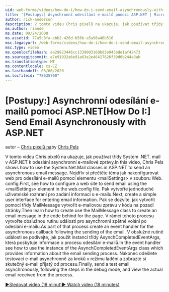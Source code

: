 ```yaml
---
uid: web-forms/videos/how-do-i/how-do-i-send-email-asynchronously-with-aspnet
title: '[Postupy:] Asynchronní odesílání e-mailů pomocí ASP.NET | Microsoft Docs'
author: rick-anderson
description: V tomto videu Chris pixelů na ukazuje, jak používat třídy System .NET. mail v ASP.NET k odeslání asynchronní e-mailové zprávy. Nejprve si přečtěte téma jak nakonfigurovat web si...
ms.author: riande
ms.date: 09/24/2008
ms.assetid: 77a5c8fa-ebb2-426d-b56b-a5a98a46b516
msc.legacyurl: /web-forms/videos/how-do-i/how-do-i-send-email-asynchronously-with-aspnet
msc.type: video
ms.openlocfilehash: ea29823446cc1339003160bd3e945bde1af42473
ms.sourcegitcommit: e7e91932a6e91a63e2e46417626f39d6b244a3ab
ms.translationtype: MT
ms.contentlocale: cs-CZ
ms.lasthandoff: 03/06/2020
ms.locfileid: "78635700"
---
```

# <a name="how-do-i-send-email-asynchronously-with-aspnet"></a><span data-ttu-id="c09a7-104">[Postupy:] Asynchronní odesílání e-mailů pomocí ASP.NET</span><span class="sxs-lookup"><span data-stu-id="c09a7-104">[How Do I:] Send Email Asynchronously with ASP.NET</span></span>

<span data-ttu-id="c09a7-105">autor – [Chris pixelů na](https://twitter.com/chrispels)</span><span class="sxs-lookup"><span data-stu-id="c09a7-105">by [Chris Pels](https://twitter.com/chrispels)</span></span>

<span data-ttu-id="c09a7-106">V tomto videu Chris pixelů na ukazuje, jak používat třídy System .NET. mail v ASP.NET k odeslání asynchronní e-mailové zprávy.</span><span class="sxs-lookup"><span data-stu-id="c09a7-106">In this video, Chris Pels shows how to use the System.Net.Mail classes in ASP.NET to send an asynchronous email message.</span></span> <span data-ttu-id="c09a7-107">Nejdřív si přečtěte téma jak nakonfigurovat web pro odesílání e-mailů pomocí elementu &lt;mailSettings&gt; v souboru Web. config.</span><span class="sxs-lookup"><span data-stu-id="c09a7-107">First, see how to configure a web site to send email using the &lt;mailSettings&gt; element in the web.config file.</span></span> <span data-ttu-id="c09a7-108">Pak vytvořte jednoduché uživatelské rozhraní pro zadání informací o e-mailu.</span><span class="sxs-lookup"><span data-stu-id="c09a7-108">Next, create a simple user interface for entering email information.</span></span> <span data-ttu-id="c09a7-109">Pak se dozvíte, jak vytvořit pomocí třídy MailMessage vytvořit e-mailovou zprávu v kódu na pozadí stránky.</span><span class="sxs-lookup"><span data-stu-id="c09a7-109">Then learn how to create use the MailMessage class to create an email message in the code behind for the page.</span></span> <span data-ttu-id="c09a7-110">V rámci tohoto procesu vytvořte obslužnou rutinu události pro asynchronní zpětné volání po odeslání e-mailu.</span><span class="sxs-lookup"><span data-stu-id="c09a7-110">As part of that process create an event handler for the asynchronous callback following the sending of the email.</span></span> <span data-ttu-id="c09a7-111">V obslužné rutině události se podívejte, jak použít instanci třídy AsynchCompletedEventArgs, která poskytuje informace o procesu odesílání e-mailů.</span><span class="sxs-lookup"><span data-stu-id="c09a7-111">In the event handler see how to use the instance of the AsynchCompletedEventArgs class which provides information about the email sending process.</span></span> <span data-ttu-id="c09a7-112">Nakonec odešlete testovací e-mail asynchronně za kroků v režimu ladění a zobrazte si skutečný e-mail přijatý od procesu.</span><span class="sxs-lookup"><span data-stu-id="c09a7-112">Finally, send a test email asynchronously, following the steps in the debug mode, and view the actual email received from the process.</span></span>

[<span data-ttu-id="c09a7-113">&#9654;Sledovat video (18 minut)</span><span class="sxs-lookup"><span data-stu-id="c09a7-113">&#9654; Watch video (18 minutes)</span></span>](https://channel9.msdn.com/Blogs/ASP-NET-Site-Videos/how-do-i-send-email-asynchronously-with-aspnet)

